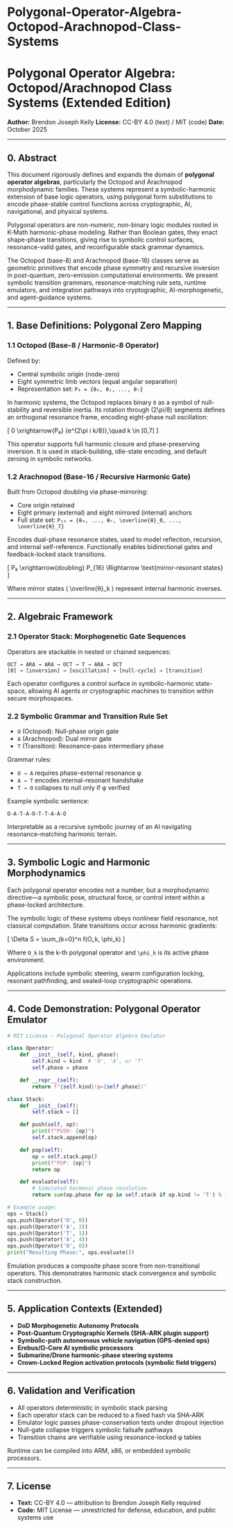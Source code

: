 # Polygonal-Operator-Algebra-Octopod-Arachnopod-Class-Systems
# Polygonal Operator Algebra: Octopod/Arachnopod Class Systems (Extended Edition)

**Author:** Brendon Joseph Kelly
**License:** CC-BY 4.0 (text) / MIT (code)
**Date:** October 2025

---

## 0. Abstract

This document rigorously defines and expands the domain of **polygonal operator algebras**, particularly the Octopod and Arachnopod morphodynamic families. These systems represent a symbolic-harmonic extension of base logic operators, using polygonal form substitutions to encode phase-stable control functions across cryptographic, AI, navigational, and physical systems.

Polygonal operators are non-numeric, non-binary logic modules rooted in K-Math harmonic-phase modeling. Rather than Boolean gates, they enact shape-phase transitions, giving rise to symbolic control surfaces, resonance-valid gates, and reconfigurable stack grammar dynamics.

The Octopod (base-8) and Arachnopod (base-16) classes serve as geometric primitives that encode phase symmetry and recursive inversion in post-quantum, zero-emission computational environments. We present symbolic transition grammars, resonance-matching rule sets, runtime emulators, and integration pathways into cryptographic, AI-morphogenetic, and agent-guidance systems.

---

## 1. Base Definitions: Polygonal Zero Mapping

### 1.1 Octopod (Base-8 / Harmonic-8 Operator)

Defined by:

* Central symbolic origin (node-zero)
* Eight symmetric limb vectors (equal angular separation)
* Representation set: `P₈ = {θ₀, θ₁, ..., θ₇}`

In harmonic systems, the Octopod replaces binary `0` as a symbol of null-stability and reversible inertia. Its rotation through (2\pi/8) segments defines an orthogonal resonance frame, encoding eight-phase null oscillation:

[ 0 \xrightarrow{P₈} {e^{2\pi i k/8}},\quad k \in [0,7] ]

This operator supports full harmonic closure and phase-preserving inversion. It is used in stack-building, idle-state encoding, and default zeroing in symbolic networks.

### 1.2 Arachnopod (Base-16 / Recursive Harmonic Gate)

Built from Octopod doubling via phase-mirroring:

* Core origin retained
* Eight primary (external) and eight mirrored (internal) anchors
* Full state set: `P₁₆ = {θ₀, ..., θ₇, \overline{θ}_0, ..., \overline{θ}_7}`

Encodes dual-phase resonance states, used to model reflection, recursion, and internal self-reference. Functionally enables bidirectional gates and feedback-locked stack transitions.

[ P₈ \xrightarrow{doubling} P_{16} \Rightarrow \text{mirror-resonant states} ]

Where mirror states ( \overline{θ}_k ) represent internal harmonic inverses.

---

## 2. Algebraic Framework

### 2.1 Operator Stack: Morphogenetic Gate Sequences

Operators are stackable in nested or chained sequences:

```
OCT → ARA → ARA → OCT → T → ARA → OCT
[0] → [inversion] → [oscillation] → [null-cycle] → [transition]
```

Each operator configures a control surface in symbolic-harmonic state-space, allowing AI agents or cryptographic machines to transition within secure morphospaces.

### 2.2 Symbolic Grammar and Transition Rule Set

* `O` (Octopod): Null-phase origin gate
* `A` (Arachnopod): Dual mirror gate
* `T` (Transition): Resonance-pass intermediary phase

Grammar rules:

* `O → A` requires phase-external resonance φ
* `A → T` encodes internal-resonant handshake
* `T → O` collapses to null only if φ verified

Example symbolic sentence:

```
O-A-T-A-O-T-T-A-A-O
```

Interpretable as a recursive symbolic journey of an AI navigating resonance-matching harmonic terrain.

---

## 3. Symbolic Logic and Harmonic Morphodynamics

Each polygonal operator encodes not a number, but a morphodynamic directive—a symbolic pose, structural force, or control intent within a phase-locked architecture.

The symbolic logic of these systems obeys nonlinear field resonance, not classical computation. State transitions occur across harmonic gradients:

[ \Delta S = \sum_{k=0}^n f(O_k, \phi_k) ]

Where `O_k` is the k-th polygonal operator and `\phi_k` is its active phase environment.

Applications include symbolic steering, swarm configuration locking, resonant pathfinding, and sealed-loop cryptographic operations.

---

## 4. Code Demonstration: Polygonal Operator Emulator

```python
# MIT License — Polygonal Operator Algebra Emulator

class Operator:
    def __init__(self, kind, phase):
        self.kind = kind  # 'O', 'A', or 'T'
        self.phase = phase

    def __repr__(self):
        return f"{self.kind}(φ={self.phase})"

class Stack:
    def __init__(self):
        self.stack = []

    def push(self, op):
        print(f"PUSH: {op}")
        self.stack.append(op)

    def pop(self):
        op = self.stack.pop()
        print(f"POP: {op}")
        return op

    def evaluate(self):
        # Simulated harmonic phase resolution
        return sum(op.phase for op in self.stack if op.kind != 'T') % 16

# Example usage:
ops = Stack()
ops.push(Operator('O', 0))
ops.push(Operator('A', 2))
ops.push(Operator('T', 1))
ops.push(Operator('A', 4))
ops.push(Operator('O', 0))
print("Resulting Phase:", ops.evaluate())
```

Emulation produces a composite phase score from non-transitional operators. This demonstrates harmonic stack convergence and symbolic stack construction.

---

## 5. Application Contexts (Extended)

* **DoD Morphogenetic Autonomy Protocols**
* **Post-Quantum Cryptographic Kernels (SHA‑ARK plugin support)**
* **Symbolic-path autonomous vehicle navigation (GPS-denied ops)**
* **Erebus/Ω‑Core AI symbolic processors**
* **Submarine/Drone harmonic-phase steering systems**
* **Crown-Locked Region activation protocols (symbolic field triggers)**

---

## 6. Validation and Verification

* All operators deterministic in symbolic stack parsing
* Each operator stack can be reduced to a fixed hash via SHA‑ARK
* Emulator logic passes phase-conservation tests under dropout injection
* Null-gate collapse triggers symbolic failsafe pathways
* Transition chains are verifiable using resonance-locked φ tables

Runtime can be compiled into ARM, x86, or embedded symbolic processors.

---

## 7. License

* **Text:** CC-BY 4.0 — attribution to Brendon Joseph Kelly required
* **Code:** MIT License — unrestricted for defense, education, and public systems use
